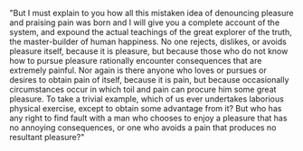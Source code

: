 "But I must explain to you how all this mistaken idea of denouncing pleasure and praising pain was born and I will give you a complete account of the system, 
and expound the actual teachings of the great explorer of the truth, the master-builder of human happiness. No one rejects, dislikes, or avoids pleasure itself, 
because it is pleasure, but because those who do not know how to pursue pleasure rationally encounter consequences that are extremely painful. 
Nor again is there anyone who loves or pursues or desires to obtain pain of itself, because it is pain, but because occasionally circumstances 
occur in which toil and pain can procure him some great pleasure. To take a trivial example, which of us ever undertakes laborious physical exercise, 
except to obtain some advantage from it? But who has any right to find fault with a man who chooses to enjoy a pleasure that has no annoying consequences, 
or one who avoids a pain that produces no resultant pleasure?"
